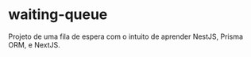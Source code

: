 # waiting-queue
Projeto de uma fila de espera com o intuito de aprender NestJS, Prisma ORM, e NextJS.
